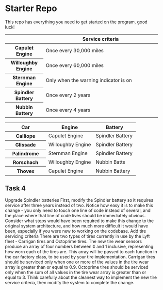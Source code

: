 # Starter Repo
This repo has everything you need to get started on the program, good luck!
<table class="ck-table-resized"><colgroup><col style="width: 25%;"><col style="width: 75%;"></colgroup><thead><tr><th>&nbsp;</th><th>Service criteria</th></tr></thead><tbody><tr><th>Capulet Engine</th><td>Once every 30,000 miles</td></tr><tr><th>Willoughby Engine</th><td>Once every 60,000 miles</td></tr><tr><th>Sternman Engine</th><td>Only when the warning indicator is on</td></tr><tr><th>Spindler Battery</th><td>Once every 2 years</td></tr><tr><th>Nubbin Battery</th><td>Once every 4 years</td></tr></tbody></table>
<table class="ck-table-resized"><colgroup><col style="width: 31.36%;"><col style="width: 36.23%;"><col style="width: 32.41%;"></colgroup><thead><tr><th>Car</th><th>Engine</th><th>Battery</th></tr></thead><tbody><tr><th>Calliope</th><td>Capulet Engine</td><td>Spindler Battery</td></tr><tr><th>Glissade</th><td>Willoughby Engine</td><td>Spindler Battery</td></tr><tr><th>Palindrome</th><td>Sternman Engine</td><td>Spindler Battery</td></tr><tr><th>Rorschach</th><td>Willoughby Engine</td><td>Nubbin Batte</td></tr><tr><th>Thovex</th><td>Capulet Engine</td><td>Nubbin Battery</td></tr></tbody></table>

<h2>Task 4</h2>
Upgrade Spindler batteries
First, modify the Spindler battery so it requires service after three years instead of two.
Notice how easy it is to make this change - you only need to touch one line of code instead of several, and the place where that line of code lives should be immediately obvious.
Consider what steps would have been required to make this change to the original system architecture, and how much more difficult it would have been, especially if you were new to working on the codebase.
Add tire servicing criteria
There are two types of tires currently in use by the Lyft fleet - Carrigan tires and Octoprime tires.
The new tire wear sensors produce an array of four numbers between 0 and 1 inclusive, representing how worn each of the tires are.
This array will be passed to each function in the car factory class, to be used by your tire implementation.
Carrigan tires should be serviced only when one or more of the values in the tire wear array is greater than or equal to 0.9.
Octoprime tires should be serviced only when the sum of all values in the tire wear array is greater than or equal to 3.
Think carefully about the cleanest way to implement the new tire service criteria, then modify the system to complete the change.
